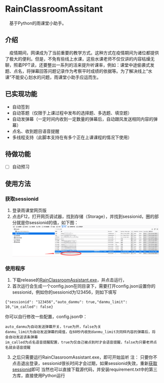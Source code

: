 # RainClassroomAssitant
&emsp;基于Python的雨课堂小助手。
## 介绍
&emsp;疫情期间，网课成为了当前重要的教学方式。这种方式在疫情期间为诸位都提供了极大的便利。但是，不免有些线上水课，这些水课老师不仅仅讲的内容枯燥无聊，照着PPT读，还要整出一系列的活来提升听课率，例如：课堂中途偷袭式发题、点名，将弹幕回答问题记录作为考察平时成绩的依据等。为了解决线上“水课”不能安心划水的问题，雨课堂小助手应运而生。
## 已实现功能
 - 自动签到
 - 自动答题（仅限于上课过程中发布的选择题、多选题、填空题）
 - 自动发弹幕（一定时间内收到一定数量的弹幕后，自动跟风发送相同内容的弹幕）
 - 点名、收到题目语音提醒
 - 多线程支持（此脚本支持在有多个正在上课课程的情况下使用）
## 待做功能
- [ ] 自动预习
## 使用方法
### 获取sessionid
1. 登录雨课堂网页版
2. 点击F12，打开网页调试器，找到存储（Storage），并找到sessionid，圈的部分就是你sessionid的值，如下图：
![网页调试器](/help_pic/sessionid.png)
### 使用程序
1. 下载release的[RainClassroomAssistant.exe](https://github.com/TrickyDeath/RainClassroomAssitant/releases/tag/v0.0.1)，并点击运行，
2. 首次运行会生成一个config.json在同目录下，需要打开config.json设置你的sessionid，例如你的sessionid为123456，则如下填写
```
{"sessionid": "123456","auto_danmu": true,"danmu_limit": 10,"im_called": false}
```
你可以自行修改一些配置，config.json中：
```
auto_danmu为自动发送弹幕开关，true为开，false为关
danmu_limit为自动发送弹幕的阈值，在60秒内收到danmu_limit次同样内容的弹幕后，将会自动发送该条弹幕
im_called为点名语音提醒配置，true为仅自己被点到时才会语音提醒，false为只要老师点名就会语音提醒
```
3. 之后只需要运行RainClassroomAssistant.exe，即可开始监听
注：
只要你不点击退出登录，sessionid很长时间才会过期，如果sessionid失效，重新[获取sessionid](#获取sessionid)即可
当然也可以直接下载源代码，并安装requirement.txt中的第三方库，直接使用Python运行